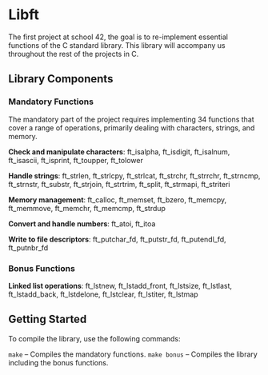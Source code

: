 # Libft

The first project at school 42, the goal is to re-implement essential functions of the C standard library. This library will accompany us throughout the rest of the projects in C.

## Library Components
### Mandatory Functions
The mandatory part of the project requires implementing 34 functions that cover a range of operations, primarily dealing with characters, strings, and memory.

**Check and manipulate characters**: ft_isalpha, ft_isdigit, ft_isalnum, ft_isascii, ft_isprint, ft_toupper, ft_tolower

**Handle strings**: ft_strlen, ft_strlcpy, ft_strlcat, ft_strchr, ft_strrchr, ft_strncmp, ft_strnstr, ft_substr, ft_strjoin, ft_strtrim, ft_split, ft_strmapi, ft_striteri

**Memory management**: ft_calloc, ft_memset, ft_bzero, ft_memcpy, ft_memmove, ft_memchr, ft_memcmp, ft_strdup

**Convert and handle numbers**: ft_atoi, ft_itoa

**Write to file descriptors**: ft_putchar_fd, ft_putstr_fd, ft_putendl_fd, ft_putnbr_fd

### Bonus Functions
**Linked list operations**: ft_lstnew, ft_lstadd_front, ft_lstsize, ft_lstlast, ft_lstadd_back, ft_lstdelone, ft_lstclear, ft_lstiter, ft_lstmap

## Getting Started
To compile the library, use the following commands:

```make``` – Compiles the mandatory functions.
```make bonus``` – Compiles the library including the bonus functions.
